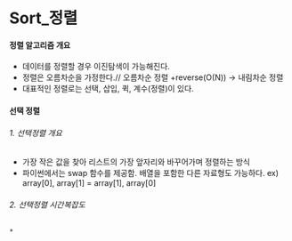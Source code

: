 # Sort_정렬

#### 정렬 알고리즘 개요
* 데이터를 정렬할 경우 이진탐색이 가능해진다.
* 정렬은 오름차순을 가정한다.// 오름차순 정렬 +reverse(O(N)) -> 내림차순 정렬
* 대표적인 정렬로는 선택, 삽입, 퀵, 계수(정렬)이 있다.


#### 선택 정렬
###### 1. 선택정렬 개요
* 가장 작은 값을 찾아 리스트의 가장 앞자리와 바꾸어가며 정렬하는 방식
* 파이썬에서는 swap 함수를 제공함. 배열을 포함한 다른 자료형도 가능하다.
ex) array[0], array[1] = array[1], array[0]

###### 2. 선택정렬 시간복잡도
    * 